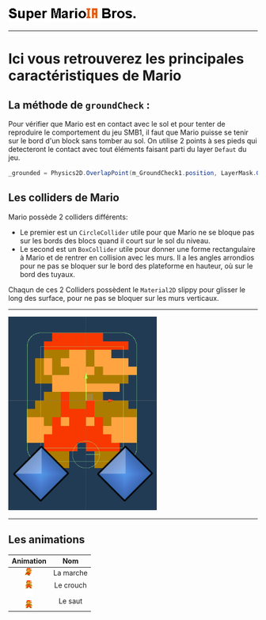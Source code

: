 ![Mario](/Docs/Images/Super_MarioIA_Bros.png)
***
# Ici vous retrouverez les principales caractéristiques de Mario
## La méthode de `groundCheck` :
Pour vérifier que Mario est en contact avec le sol et pour tenter de reproduire le comportement du jeu SMB1, il faut que Mario puisse se tenir sur le bord d'un block sans tomber au sol. On utilise 2 points à ses pieds qui detecteront le contact avec tout éléments faisant parti du layer `Defaut` du jeu.  
```csharp
_grounded = Physics2D.OverlapPoint(m_GroundCheck1.position, LayerMask.GetMask("Default")) || Physics2D.OverlapPoint(m_GroundCheck2.position, LayerMask.GetMask("Default"));
```
## Les colliders de Mario 
Mario possède 2 colliders différents:
* Le premier est un `CircleCollider` utile pour que Mario ne se bloque pas sur les bords des blocs quand il court sur le sol du niveau.
* Le second est un `BoxCollider` utile pour donner une forme rectangulaire à Mario et de rentrer en collision avec les murs. Il a les angles arrondios pour ne pas se bloquer sur le bord des plateforme en hauteur, où sur le bord des tuyaux.

Chaqun de ces 2 Colliders possèdent le ``Material2D`` slippy pour glisser le long des surface, pour ne pas se bloquer sur les murs verticaux.
***
<img src="../Images/Mario.png" width="300" >

***
## Les animations
| Animation | Nom |
| :-------: | :-: |
| <img src="../Images/MarioCourse.gif" width="" > | La marche |
| <img src="../Images/MarioCrouch.gif" width="" > | Le crouch |
| <img src="../Images/MarioJump.gif" width="" > | Le saut |

